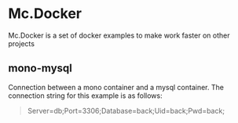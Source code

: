 # Mc.Docker

Mc.Docker is a set of docker examples to make work faster on other projects

## mono-mysql

Connection between a mono container and a mysql container. The connection string for this example is as follows:
> Server=db;Port=3306;Database=back;Uid=back;Pwd=back;
